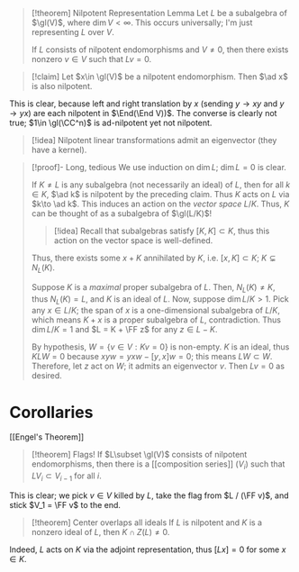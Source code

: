 >[!theorem] Nilpotent Representation Lemma
>Let $L$ be a subalgebra of $\gl(V)$, where $\dim V < \infty$. This occurs universally; I'm just representing $L$ over $V$.
>
>If $L$ consists of nilpotent endomorphisms and $V\neq 0$, then there exists nonzero $v\in V$ such that $Lv = 0$.

>[!claim]
>Let $x\in \gl(V)$ be a nilpotent endomorphism. Then $\ad x$ is also nilpotent.

This is clear, because left and right translation by $x$ (sending $y\to xy$ and $y\to yx$) are each nilpotent in $\End(\End V))$.
The converse is clearly not true; $1\in \gl(\CC^n)$ is ad-nilpotent yet not nilpotent.

>[!idea]
>Nilpotent linear transformations admit an eigenvector (they have a kernel).

> [!proof]- Long, tedious
> We use induction on $\dim L$; $\dim L = 0$ is clear.
> 
> If $K\neq L$ is any subalgebra (not necessarily an ideal) of $L$, then for all $k\in K$, $\ad k$ is nilpotent by the preceding claim. Thus $K$ acts on $L$ via $k\to \ad k$. This induces an action on the *vector space* $L / K$. Thus, $K$ can be thought of as a subalgebra of $\gl(L/K)$!
> 
>> [!idea]
>> Recall that subalgebras satisfy $[K,K]\subset K$, thus this action on the vector space is well-defined.
> 
> Thus, there exists some $x + K$ annihilated by $K$, i.e. $[x,K]\subset K$; $K\subsetneq N_L(K)$.
> 
> Suppose $K$ is a *maximal* proper subalgebra of $L$. Then, $N_L(K)\neq K$, thus $N_L(K) = L$, and $K$ is an ideal of $L$. Now, suppose $\dim L/K > 1$. Pick any $x \in L/K$; the span of $x$ is a one-dimensional subalgebra of $L/K$, which means $K + x$ is a proper subalgebra of $L$, contradiction. Thus $\dim L / K = 1$ and $L = K + \FF z$ for any $z\in L - K$.
> 
> By hypothesis, $W = \{v\in V: Kv = 0\}$ is non-empty. $K$ is an ideal, thus $KLW = 0$ because $xyw = yxw - [y,x]w = 0$; this means $LW \subset W$. Therefore, let $z$ act on $W$; it admits an eigenvector $v$. Then $Lv = 0$ as desired.

# Corollaries

[[Engel's Theorem]]

>[!theorem] Flags!
>If $L\subset \gl(V)$ consists of nilpotent endomorphisms, then there is a [[composition series]] $(V_i)$ such that $LV_i\subset V_{i-1}$ for all $i$.

This is clear; we pick $v\in V$ killed by $L$, take the flag from $L / (\FF v)$, and stick $V_1 = \FF v$ to the end.

>[!theorem] Center overlaps all ideals
>If $L$ is nilpotent and $K$ is a nonzero ideal of $L$, then $K\cap Z(L)\neq 0$.

Indeed, $L$ acts on $K$ via the adjoint representation, thus $[Lx] = 0$ for some $x\in K$.
